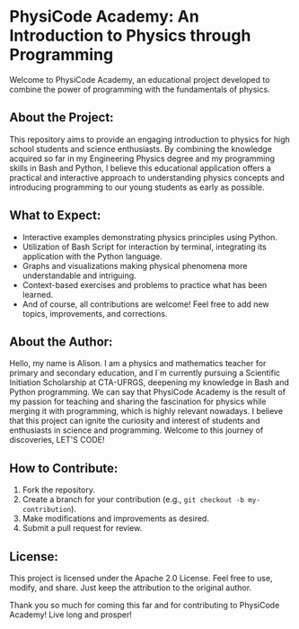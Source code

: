 # PhysiCode Academy: An Introduction to Physics through Programming

Welcome to PhysiCode Academy, an educational project developed to combine the power of programming with the fundamentals of physics.

## About the Project:

This repository aims to provide an engaging introduction to physics for high school students and science enthusiasts. 
By combining the knowledge acquired so far in my Engineering Physics degree and my programming skills in Bash and Python, I believe this educational application offers a practical and interactive approach to understanding physics concepts and introducing programming to our young students as early as possible.

## What to Expect:

- Interactive examples demonstrating physics principles using Python.
- Utilization of Bash Script for interaction by terminal, integrating its application with the Python language.
- Graphs and visualizations making physical phenomena more understandable and intriguing.
- Context-based exercises and problems to practice what has been learned.
- And of course, all contributions are welcome! Feel free to add new topics, improvements, and corrections.

## About the Author:

Hello, my name is Alison. I am a physics and mathematics teacher for primary and secondary education, and I´m currently pursuing a Scientific Initiation Scholarship at CTA-UFRGS, 
deepening my knowledge in Bash and Python programming. We can say that PhysiCode Academy is the result of my passion for teaching and sharing the fascination for physics while merging it 
with programming, which is highly relevant nowadays. I believe that this project can ignite the curiosity and interest of students and enthusiasts in science and programming. 
Welcome to this journey of discoveries, LET'S CODE!

## How to Contribute:

1. Fork the repository.
2. Create a branch for your contribution (e.g., `git checkout -b my-contribution`).
3. Make modifications and improvements as desired.
4. Submit a pull request for review.

## License:

This project is licensed under the Apache 2.0 License. Feel free to use, modify, and share. 
Just keep the attribution to the original author.

Thank you so much for coming this far and for contributing to PhysiCode Academy! Live long and prosper!
